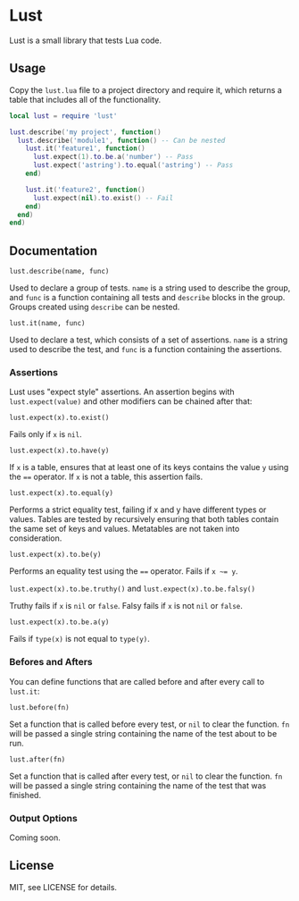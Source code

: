 Lust
===

Lust is a small library that tests Lua code.

Usage
---

Copy the `lust.lua` file to a project directory and require it, which returns a table that includes all of the functionality.

```Lua
local lust = require 'lust'

lust.describe('my project', function()
  lust.describe('module1', function() -- Can be nested
    lust.it('feature1', function()
      lust.expect(1).to.be.a('number') -- Pass
      lust.expect('astring').to.equal('astring') -- Pass
    end)

    lust.it('feature2', function()
      lust.expect(nil).to.exist() -- Fail
    end)
  end)
end)
```

Documentation
---

`lust.describe(name, func)`

Used to declare a group of tests.  `name` is a string used to describe the group, and `func` is a function containing all tests and `describe` blocks in the group.  Groups created using `describe` can be nested.

`lust.it(name, func)`

Used to declare a test, which consists of a set of assertions.  `name` is a string used to describe the test, and `func` is a function containing the assertions.

### Assertions

Lust uses "expect style" assertions.  An assertion begins with `lust.expect(value)` and other modifiers can be chained after that:

`lust.expect(x).to.exist()`

Fails only if `x` is `nil`.

`lust.expect(x).to.have(y)`

If `x` is a table, ensures that at least one of its keys contains the value `y` using the `==` operator.  If `x` is not a table, this assertion fails.

`lust.expect(x).to.equal(y)`

Performs a strict equality test, failing if x and y have different types or values.  Tables are tested by recursively ensuring that both tables contain the same set of keys and values.  Metatables are not taken into consideration.

`lust.expect(x).to.be(y)`

Performs an equality test using the `==` operator.  Fails if `x ~= y`.

`lust.expect(x).to.be.truthy()` and `lust.expect(x).to.be.falsy()`

Truthy fails if `x` is `nil` or `false`.  Falsy fails if `x` is not `nil` or `false`.

`lust.expect(x).to.be.a(y)`

Fails if `type(x)` is not equal to `type(y)`.

### Befores and Afters

You can define functions that are called before and after every call to `lust.it`:

`lust.before(fn)`

Set a function that is called before every test, or `nil` to clear the function.  `fn` will be passed a single string containing the name of the test about to be run.

`lust.after(fn)`

Set a function that is called after every test, or `nil` to clear the function.  `fn` will be passed a single string containing the name of the test that was finished.

### Output Options

Coming soon.

License
---

MIT, see LICENSE for details.
